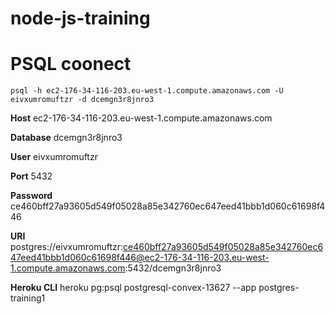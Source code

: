 # node-js-training

# PSQL coonect
`psql -h ec2-176-34-116-203.eu-west-1.compute.amazonaws.com -U eivxumromuftzr -d dcemgn3r8jnro3`

**Host**
ec2-176-34-116-203.eu-west-1.compute.amazonaws.com

**Database**
dcemgn3r8jnro3

**User**
eivxumromuftzr

**Port**
5432

**Password**
ce460bff27a93605d549f05028a85e342760ec647eed41bbb1d060c61698f446

**URI**
postgres://eivxumromuftzr:ce460bff27a93605d549f05028a85e342760ec647eed41bbb1d060c61698f446@ec2-176-34-116-203.eu-west-1.compute.amazonaws.com:5432/dcemgn3r8jnro3

**Heroku CLI**
heroku pg:psql postgresql-convex-13627 --app postgres-training1